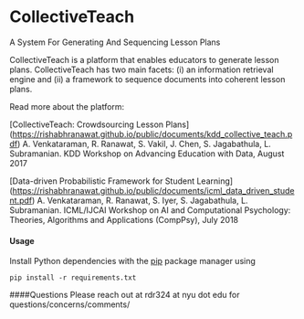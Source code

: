 CollectiveTeach
============

A System For Generating And Sequencing Lesson Plans


CollectiveTeach is a platform that enables educators to generate lesson plans. CollectiveTeach has two main facets: (i) an information retrieval engine and (ii) a framework to sequence documents into coherent lesson plans.

Read more about the platform:

[CollectiveTeach: Crowdsourcing Lesson Plans] (https://rishabhranawat.github.io/public/documents/kdd_collective_teach.pdf)
A. Venkataraman, R. Ranawat, S. Vakil, J. Chen, S. Jagabathula, L. Subramanian. KDD Workshop on Advancing Education with Data, August 2017

[Data-driven Probabilistic Framework for Student Learning] (https://rishabhranawat.github.io/public/documents/icml_data_driven_student.pdf)
A. Venkataraman, R. Ranawat, S. Iyer, S. Jagabathula, L. Subramanian. ICML/IJCAI Workshop on AI and Computational Psychology: Theories, Algorithms and Applications (CompPsy), July 2018

#### Usage
Install Python dependencies with the [pip](https://pip.pypa.io/en/stable/installing/) package
manager using

```
pip install -r requirements.txt
```

####Questions
Please reach out at rdr324 at nyu dot edu for questions/concerns/comments/